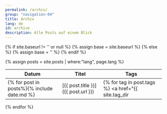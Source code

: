 ```yaml
---
permalink: /archiv/
group: "navigation-04"
title: Archiv
lang: de
id: archive
description: Alle Posts auf einem Blick
---
```

{% if site.baseurl != '' or null %}
    {% assign base = site.baseurl %}
{% else %}
    {% assign base = '' %}
{% endif %}

{% assign posts = site.posts | where:"lang", page.lang %}

Datum | Titel | Tags
---|---|---
{% for post in posts%}{% include date.md %} | [{{ post.title }}]({{ post.url }}) | {% for tag in post.tags %} <a href="{{ site.tag_dir | prepend: base }}/{{ tag }}" class="tag">{{ tag }}</a> {% endfor %}
{% endfor %}
